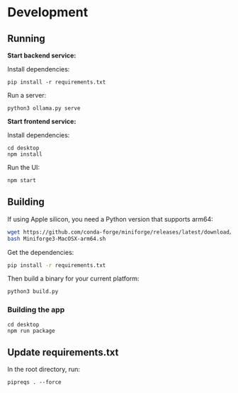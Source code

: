 # Development

## Running

**Start backend service:**

Install dependencies:

```
pip install -r requirements.txt
```

Run a server:

```
python3 ollama.py serve
```

**Start frontend service:**

Install dependencies:

```
cd desktop
npm install
```

Run the UI:

```
npm start
```

## Building

If using Apple silicon, you need a Python version that supports arm64:

```bash
wget https://github.com/conda-forge/miniforge/releases/latest/download/Miniforge3-MacOSX-arm64.sh
bash Miniforge3-MacOSX-arm64.sh
```

Get the dependencies:

```bash
pip install -r requirements.txt
```

Then build a binary for your current platform:

```bash
python3 build.py
```

### Building the app

```
cd desktop
npm run package
```

## Update requirements.txt

In the root directory, run:

```
pipreqs . --force
```
